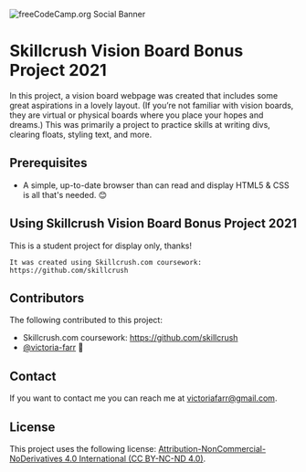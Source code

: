 ![freeCodeCamp.org Social Banner](https://s3.amazonaws.com/freecodecamp/wide-social-banner.png)
# Skillcrush Vision Board Bonus Project 2021

In this project, a vision board webpage was created that includes some great aspirations in a lovely layout. (If you’re not familiar with vision boards, they are virtual or physical boards where you place your hopes and dreams.) This was primarily a project to practice skills at writing divs, clearing floats, styling text, and more.

## Prerequisites

* A simple, up-to-date browser than can read and display HTML5 & CSS is all that's needed. 😊

## Using Skillcrush Vision Board Bonus Project 2021

This is a student project for display only, thanks!

```
It was created using Skillcrush.com coursework: https://github.com/skillcrush
```

## Contributors

The following contributed to this project:

* Skillcrush.com coursework: https://github.com/skillcrush
* [@victoria-farr](https://github.com/Victoria-Farr) 🍊

## Contact

If you want to contact me you can reach me at <victoriafarr@gmail.com>.

## License

This project uses the following license: [Attribution-NonCommercial-NoDerivatives 4.0 International (CC BY-NC-ND 4.0)](https://creativecommons.org/licenses/by-nc-nd/4.0/).
